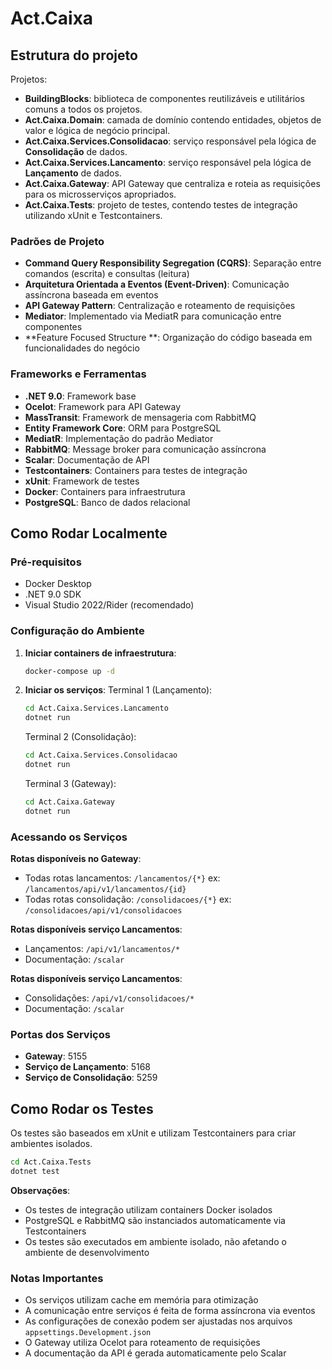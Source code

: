 # Act.Caixa

## Estrutura do projeto

Projetos:

- **BuildingBlocks**: biblioteca de componentes reutilizáveis e utilitários comuns a todos os projetos.
- **Act.Caixa.Domain**: camada de domínio contendo entidades, objetos de valor e lógica de negócio principal.
- **Act.Caixa.Services.Consolidacao**: serviço responsável pela lógica de **Consolidação** de dados.
- **Act.Caixa.Services.Lancamento**: serviço responsável pela lógica de **Lançamento** de dados.
- **Act.Caixa.Gateway**: API Gateway que centraliza e roteia as requisições para os microsserviços apropriados.
- **Act.Caixa.Tests**: projeto de testes, contendo testes de integração utilizando xUnit e Testcontainers.

### Padrões de Projeto
- **Command Query Responsibility Segregation (CQRS)**: Separação entre comandos (escrita) e consultas (leitura)
- **Arquitetura Orientada a Eventos (Event-Driven)**: Comunicação assíncrona baseada em eventos
- **API Gateway Pattern**: Centralização e roteamento de requisições
- **Mediator**: Implementado via MediatR para comunicação entre componentes
- **Feature Focused Structure **: Organização do código baseada em funcionalidades do negócio

### Frameworks e Ferramentas

- **.NET 9.0**: Framework base
- **Ocelot**: Framework para API Gateway
- **MassTransit**: Framework de mensageria com RabbitMQ
- **Entity Framework Core**: ORM para PostgreSQL
- **MediatR**: Implementação do padrão Mediator
- **RabbitMQ**: Message broker para comunicação assíncrona
- **Scalar**: Documentação de API
- **Testcontainers**: Containers para testes de integração
- **xUnit**: Framework de testes
- **Docker**: Containers para infraestrutura
- **PostgreSQL**: Banco de dados relacional

## Como Rodar Localmente

### Pré-requisitos
- Docker Desktop
- .NET 9.0 SDK
- Visual Studio 2022/Rider (recomendado)

### Configuração do Ambiente

1. **Iniciar containers de infraestrutura**:
   ```bash
   docker-compose up -d
   ```

2. **Iniciar os serviços**:
    Terminal 1 (Lançamento):
   ```bash
   cd Act.Caixa.Services.Lancamento
   dotnet run
   ```
   
   Terminal 2 (Consolidação):
   ```bash
   cd Act.Caixa.Services.Consolidacao
   dotnet run
   ```

   Terminal 3 (Gateway):
   ```bash
   cd Act.Caixa.Gateway
   dotnet run
   ```
     
### Acessando os Serviços

**Rotas disponíveis no Gateway**:
- Todas rotas lancamentos: `/lancamentos/{*}` ex: `/lancamentos/api/v1/lancamentos/{id}`
- Todas rotas consolidação: `/consolidacoes/{*}` ex: `/consolidacoes/api/v1/consolidacoes`

**Rotas disponíveis serviço Lancamentos**:
- Lançamentos: `/api/v1/lancamentos/*`
- Documentação: `/scalar`

**Rotas disponíveis serviço Lancamentos**:
- Consolidações: `/api/v1/consolidacoes/*`
- Documentação: `/scalar`
   
### Portas dos Serviços

- **Gateway**: 5155
- **Serviço de Lançamento**: 5168
- **Serviço de Consolidação**: 5259

## Como Rodar os Testes

Os testes são baseados em xUnit e utilizam Testcontainers para criar ambientes isolados.

```bash
cd Act.Caixa.Tests
dotnet test
```

**Observações**:
- Os testes de integração utilizam containers Docker isolados
- PostgreSQL e RabbitMQ são instanciados automaticamente via Testcontainers
- Os testes são executados em ambiente isolado, não afetando o ambiente de desenvolvimento

### Notas Importantes
- Os serviços utilizam cache em memória para otimização
- A comunicação entre serviços é feita de forma assíncrona via eventos
- As configurações de conexão podem ser ajustadas nos arquivos `appsettings.Development.json`
- O Gateway utiliza Ocelot para roteamento de requisições
- A documentação da API é gerada automaticamente pelo Scalar